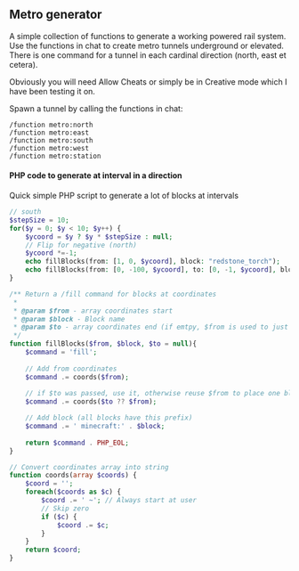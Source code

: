 ## Metro generator
A simple collection of functions to generate a working powered rail system. Use the functions in chat to create metro tunnels underground or elevated. There is one command for a tunnel in each cardinal direction (north, east et cetera).

Obviously you will need Allow Cheats or simply be in Creative mode which I have been testing it on. 

Spawn a tunnel by calling the functions in chat:
```
/function metro:north
/function metro:east
/function metro:south
/function metro:west
/function metro:station
````

#### PHP code to generate at interval in a direction
Quick simple PHP script to generate a lot of blocks at intervals
```php
// south
$stepSize = 10;
for($y = 0; $y < 10; $y++) {
	$ycoord = $y ? $y * $stepSize : null;
	// Flip for negative (north)
	$ycoord *=-1;
	echo fillBlocks(from: [1, 0, $ycoord], block: "redstone_torch");
	echo fillBlocks(from: [0, -100, $ycoord], to: [0, -1, $ycoord], block: "cut_sandstone");
}

/** Return a /fill command for blocks at coordinates
 *
 * @param $from - array coordinates start
 * @param $block - Block name
 * @param $to - array coordinates end (if emtpy, $from is used to just set)
 */
function fillBlocks($from, $block, $to = null){
	$command = 'fill';
	
	// Add from coordinates
	$command .= coords($from);
	
	// if $to was passed, use it, otherwise reuse $from to place one block
	$command .= coords($to ?? $from);

	// Add block (all blocks have this prefix)
	$command .= ' minecraft:' . $block;
	
	return $command . PHP_EOL;
}

// Convert coordinates array into string
function coords(array $coords) {
	$coord = '';
	foreach($coords as $c) {
		$coord .= ' ~'; // Always start at user
		// Skip zero
		if ($c) {
			$coord .= $c;
		}
	}
	return $coord;
}
```